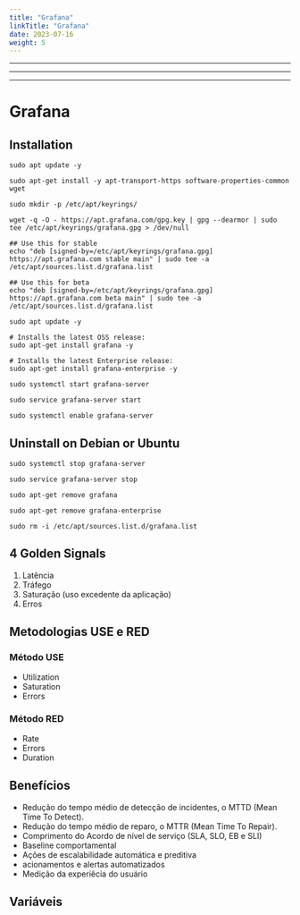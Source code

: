 ```yaml
---
title: "Grafana"
linkTitle: "Grafana"
date: 2023-07-16
weight: 5
---
```


---

---

---

# Grafana

## Installation
```
sudo apt update -y

sudo apt-get install -y apt-transport-https software-properties-common wget

sudo mkdir -p /etc/apt/keyrings/

wget -q -O - https://apt.grafana.com/gpg.key | gpg --dearmor | sudo tee /etc/apt/keyrings/grafana.gpg > /dev/null

## Use this for stable
echo "deb [signed-by=/etc/apt/keyrings/grafana.gpg] https://apt.grafana.com stable main" | sudo tee -a /etc/apt/sources.list.d/grafana.list

## Use this for beta
echo "deb [signed-by=/etc/apt/keyrings/grafana.gpg] https://apt.grafana.com beta main" | sudo tee -a /etc/apt/sources.list.d/grafana.list

sudo apt update -y

# Installs the latest OSS release:
sudo apt-get install grafana -y

# Installs the latest Enterprise release:
sudo apt-get install grafana-enterprise -y

sudo systemctl start grafana-server

sudo service grafana-server start

sudo systemctl enable grafana-server
```

## Uninstall on Debian or Ubuntu
```
sudo systemctl stop grafana-server

sudo service grafana-server stop

sudo apt-get remove grafana

sudo apt-get remove grafana-enterprise

sudo rm -i /etc/apt/sources.list.d/grafana.list
```


## 4 Golden Signals

1. Latência
2. Tráfego
3. Saturação (uso excedente da aplicação)
4. Erros

## Metodologias USE e RED

### Método USE

- Utilization
- Saturation
- Errors

### Método RED

- Rate
- Errors
- Duration

## Benefícios

- Redução do tempo médio de detecção de incidentes, o MTTD (Mean Time To Detect).
- Redução do tempo médio de reparo, o MTTR (Mean Time To Repair).
- Comprimento do Acordo de nível de serviço (SLA, SLO, EB e SLI)
- Baseline comportamental
- Ações de escalabilidade automática e preditiva
- acionamentos e alertas automatizados
- Medição da experiêcia do usuário

## Variáveis
